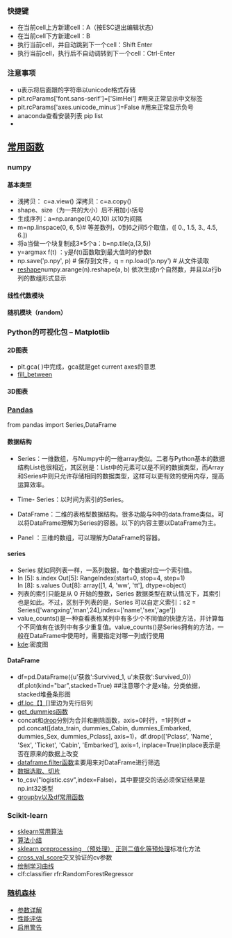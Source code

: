 ### 快捷键
- 在当前cell上方新建cell：A（按ESC退出编辑状态）  
- 在当前cell下方新建cell：B
- 执行当前cell，并自动跳到下一个cell：Shift Enter  
- 执行当前cell，执行后不自动调转到下一个cell：Ctrl-Enter

### 注意事项
- u表示将后面跟的字符串以unicode格式存储
- plt.rcParams['font.sans-serif']=['SimHei'] #用来正常显示中文标签 
- plt.rcParams['axes.unicode_minus']=False #用来正常显示负号
- anaconda查看安装列表 pip list
- 


## [常用函数](https://www.cnblogs.com/tdalcn/p/7818895.html) 
### numpy
#### 基本类型
- 浅拷贝： c=a.view()   深拷贝：c=a.copy()  
- shape、size（为一共的大小）后不用加小括号
- 生成序列：a=np.arange(0,40,10) 以10为间隔
- m=np.linspace(0, 6, 5)# 等差数列，0到6之间5个取值，([ 0., 1.5, 3., 4.5, 6.])
- 将a当做一个块复制成3*5个a：b=np.tile(a,(3,5))
- y=argmax f(t) ：y是f(t)函数取到最大值时的参数t
- np.save('p.npy', p)     # 保存到文件，q = np.load('p.npy')    # 从文件读取
- [reshape](https://blog.csdn.net/qq_29831163/article/details/90112000)numpy.arange(n).reshape(a, b)    依次生成n个自然数，并且以a行b列的数组形式显示

#### 线性代数模块


#### 随机模块（random）

### Python的可视化包 – Matplotlib

#### 2D图表
- plt.gca( )中完成，gca就是get current axes的意思
- [fill_between](https://blog.csdn.net/kabuto_hui/article/details/84979606)

#### 3D图表

### [Pandas](https://blog.csdn.net/aasdad1/article/details/91812714)    
from pandas import Series,DataFrame
#### 数据结构
- Series：一维数组，与Numpy中的一维array类似。二者与Python基本的数据结构List也很相近，其区别是：List中的元素可以是不同的数据类型，而Array和Series中则只允许存储相同的数据类型，这样可以更有效的使用内存，提高运算效率。
- Time- Series：以时间为索引的Series。

- DataFrame：二维的表格型数据结构。很多功能与R中的data.frame类似。可以将DataFrame理解为Series的容器。以下的内容主要以DataFrame为主。

- Panel ：三维的数组，可以理解为DataFrame的容器。

#### series
- Series 就如同列表一样，一系列数据，每个数据对应一个索引值。
- In [5]: s.index Out[5]: RangeIndex(start=0, stop=4, step=1)  
In [8]: s.values  Out[8]: array([1, 4, 'ww', 'tt'], dtype=object)
- 列表的索引只能是从 0 开始的整数，Series 数据类型在默认情况下，其索引也是如此。不过，区别于列表的是，Series 可以自定义索引：s2 = Series(['wangxing','man',24],index=['name','sex','age'])
- value_counts()是一种查看表格某列中有多少个不同值的快捷方法，并计算每个不同值有在该列中有多少重复值。value_counts()是Series拥有的方法，一般在DataFrame中使用时，需要指定对哪一列或行使用
- [kde](https://blog.csdn.net/helloworld0906/article/details/103214392):密度图


#### DataFrame
- df=pd.DataFrame({u'获救':Survived_1, u'未获救':Survived_0})  
df.plot(kind="bar",stacked=True) ##注意哪个才是x轴，分类依据，stacked堆叠条形图
- [df.loc【】](https://blog.csdn.net/u014712482/article/details/85080864)[]里边为先行后列
- [get_dummies函数](https://blog.csdn.net/binbigdata/article/details/84842179)
- concat和[drop](https://blog.csdn.net/lhy2239705435/article/details/90052681)分别为合并和删除函数，axis=0时行，=1时列df = pd.concat([data_train, dummies_Cabin, dummies_Embarked, dummies_Sex, dummies_Pclass], axis=1)，df.drop(['Pclass', 'Name', 'Sex', 'Ticket', 'Cabin', 'Embarked'], axis=1, inplace=True)inplace表示是否在原来的数据上改变
- [dataframe.filter函数](https://blog.csdn.net/weixin_44668131/article/details/99437698)主要用来对DataFrame进行筛选
- [数据选取、切片](https://blog.csdn.net/yoonhee/article/details/76168253?utm_medium=distribute.pc_relevant.none-task-blog-BlogCommendFromMachineLearnPai2-2.channel_param&depth_1-utm_source=distribute.pc_relevant.none-task-blog-BlogCommendFromMachineLearnPai2-2.channel_param)
- to_csv("logistic.csv",index=False)，其中要提交的话必须保证结果是np.int32类型
- [groupby以及df常用函数](https://www.cnblogs.com/Yanjy-OnlyOne/p/11217802.html)


### Scikit-learn
- [sklearn常用算法](https://blog.csdn.net/hzp123123/article/details/77744420/)
- [算法小结](https://www.cnblogs.com/rix-yb/p/9787728.html)
- [sklearn preprocessing （预处理）](https://www.cnblogs.com/keye/p/8194539.html) [正则二值化等预处理](https://blog.csdn.net/weixin_40807247/article/details/82793220)标准化方法
- [cross_val_score](https://blog.csdn.net/FontThrone/article/details/79220127?utm_medium=distribute.pc_relevant.none-task-blog-BlogCommendFromMachineLearnPai2-2.channel_param&depth_1-utm_source=distribute.pc_relevant.none-task-blog-BlogCommendFromMachineLearnPai2-2.channel_param)交叉验证的cv参数
- [绘制学习曲线](https://blog.csdn.net/gracejpw/article/details/102370364)
- clf:classifier  rfr:RandomForestRegressor

### [随机森林](https://blog.csdn.net/colourful_sky/article/details/82082854)
- [参数详解](https://blog.csdn.net/u012102306/article/details/52228516)
- [性能评估](https://www.jianshu.com/p/591523125637)
- [启用警告](https://www.coder.work/article/1263350)



